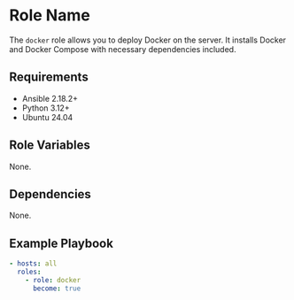 # Role Name

The `docker` role allows you to deploy Docker on the server.
It installs Docker and Docker Compose with necessary dependencies included.

## Requirements

- Ansible 2.18.2+
- Python 3.12+
- Ubuntu 24.04

## Role Variables

None.

## Dependencies

None.

## Example Playbook

```yaml
- hosts: all
  roles:
    - role: docker
      become: true
```
